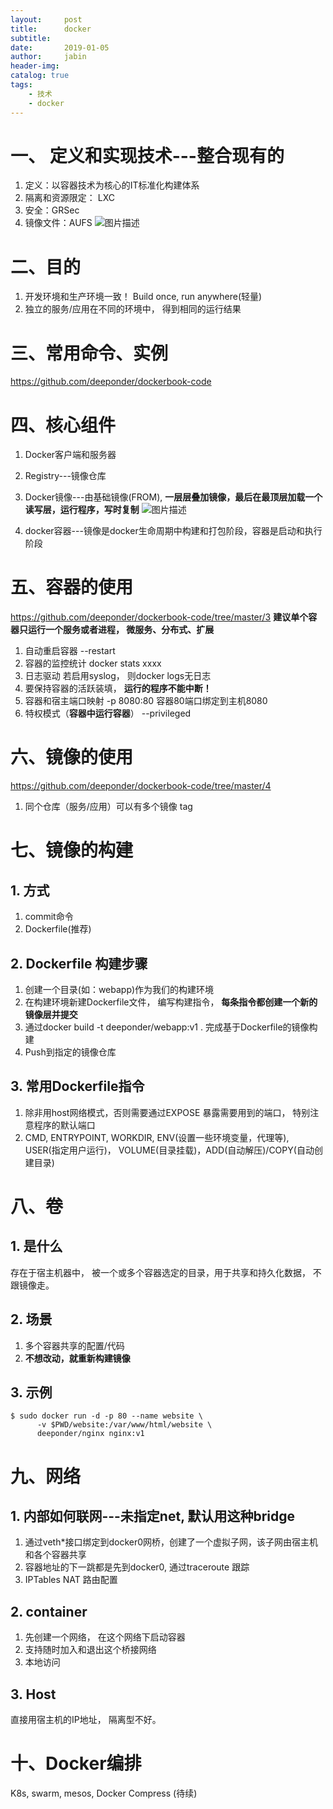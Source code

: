 ```yaml
---
layout:     post
title:      docker
subtitle:   
date:       2019-01-05
author:     jabin
header-img: 
catalog: true
tags:
    - 技术
    - docker
---
```


# 一、 定义和实现技术---整合现有的
1. 定义：以容器技术为核心的IT标准化构建体系
2. 隔离和资源限定： LXC
3. 安全：GRSec
4. 镜像文件：AUFS
![图片描述](https://deeponder.github.io/img/docker-cli-svr.png|width=100px|height=50px)

# 二、目的
1. 开发环境和生产环境一致！ Build once, run anywhere(轻量)
2. 独立的服务/应用在不同的环境中， 得到相同的运行结果

# 三、常用命令、实例
https://github.com/deeponder/dockerbook-code

# 四、核心组件
1. Docker客户端和服务器
2. Registry---镜像仓库
3. Docker镜像---由基础镜像(FROM), **一层层叠加镜像，最后在最顶层加载一个读写层，运行程序，写时复制**
![图片描述](https://deeponder.github.io/img/docker-image-layers.png)

4. docker容器---镜像是docker生命周期中构建和打包阶段，容器是启动和执行阶段
	
# 五、容器的使用
https://github.com/deeponder/dockerbook-code/tree/master/3
**建议单个容器只运行一个服务或者进程， 微服务、分布式、扩展**
1. 自动重启容器  --restart
2. 容器的监控统计   docker stats xxxx
3. 日志驱动  若启用syslog， 则docker logs无日志
4. 要保持容器的活跃装填， **运行的程序不能中断！**
5. 容器和宿主端口映射 -p 8080:80   容器80端口绑定到主机8080
6. 特权模式（**容器中运行容器**）  --privileged

# 六、镜像的使用
https://github.com/deeponder/dockerbook-code/tree/master/4
1. 同个仓库（服务/应用）可以有多个镜像  tag

# 七、镜像的构建
## 1. 方式
1. commit命令
2. Dockerfile(推荐)

## 2. Dockerfile 构建步骤
1. 创建一个目录(如：webapp)作为我们的构建环境
2. 在构建环境新建Dockerfile文件， 编写构建指令， **每条指令都创建一个新的镜像层并提交**
3. 通过docker build -t deeponder/webapp:v1 .  完成基于Dockerfile的镜像构建
4. Push到指定的镜像仓库

## 3. 常用Dockerfile指令
1. 除非用host网络模式，否则需要通过EXPOSE 暴露需要用到的端口， 特别注意程序的默认端口
2. CMD, ENTRYPOINT, WORKDIR, ENV(设置一些环境变量，代理等), USER(指定用户运行)， VOLUME(目录挂载)，ADD(自动解压)/COPY(自动创建目录) 

# 八、卷
## 1. 是什么
存在于宿主机器中， 被一个或多个容器选定的目录，用于共享和持久化数据， 不跟镜像走。 
## 2. 场景
1. 多个容器共享的配置/代码
2. **不想改动，就重新构建镜像**

## 3. 示例
```
$ sudo docker run -d -p 80 --name website \
	  -v $PWD/website:/var/www/html/website \
	  deeponder/nginx nginx:v1
```

# 九、网络
## 1. 内部如何联网---未指定net, 默认用这种bridge
1. 通过veth*接口绑定到docker0网桥，创建了一个虚拟子网，该子网由宿主机和各个容器共享
2. 容器地址的下一跳都是先到docker0, 通过traceroute 跟踪
3. IPTables NAT 路由配置

## 2. container
1. 先创建一个网络， 在这个网络下启动容器
2. 支持随时加入和退出这个桥接网络
3. 本地访问

## 3. Host
直接用宿主机的IP地址， 隔离型不好。

# 十、Docker编排 
K8s, swarm, mesos, Docker Compress (待续)

